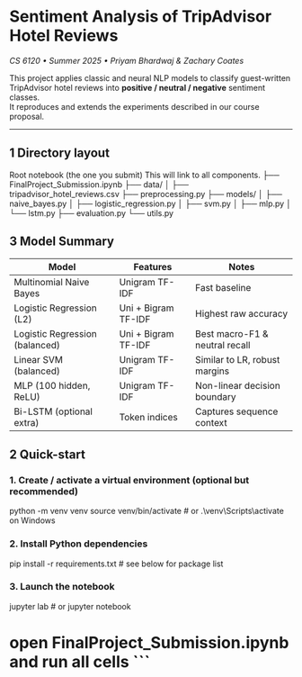 # Sentiment Analysis of TripAdvisor Hotel Reviews  
_CS 6120 • Summer 2025 • Priyam Bhardwaj & Zachary Coates_

This project applies classic and neural NLP models to classify guest-written TripAdvisor hotel reviews into **positive / neutral / negative** sentiment classes.  
It reproduces and extends the experiments described in our course proposal.

---

## 1  Directory layout
Root notebook (the one you submit)
This will link to all components.
├── FinalProject_Submission.ipynb
├── data/
│   ├── tripadvisor_hotel_reviews.csv
├── preprocessing.py
├── models/
│   ├── naive_bayes.py
│   ├── logistic_regression.py
│   ├── svm.py
│   ├── mlp.py
│   └── lstm.py
├── evaluation.py
└── utils.py


## 3  Model Summary 

| Model                          | Features            | Notes                          |
| ------------------------------ | ------------------- | ------------------------------ |
| Multinomial Naive Bayes        | Unigram TF-IDF      | Fast baseline                  |
| Logistic Regression (L2)       | Uni + Bigram TF-IDF | Highest raw accuracy           |
| Logistic Regression (balanced) | Uni + Bigram TF-IDF | Best macro-F1 & neutral recall |
| Linear SVM (balanced)          | Unigram TF-IDF      | Similar to LR, robust margins  |
| MLP (100 hidden, ReLU)         | Unigram TF-IDF      | Non-linear decision boundary   |
| Bi-LSTM (optional extra)       | Token indices       | Captures sequence context      |


## 2  Quick-start

### 1. Create / activate a virtual environment (optional but recommended)
python -m venv venv
source venv/bin/activate          # or .\venv\Scripts\activate on Windows

### 2. Install Python dependencies
pip install -r requirements.txt   # see below for package list

### 3. Launch the notebook
jupyter lab         # or jupyter notebook
# open FinalProject_Submission.ipynb and run all cells ```


